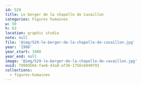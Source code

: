 ```yaml
---
id: 529
title: Le berger de la chapelle de Cavaillon
categories: Figures humaines
w: 50
h: 63
location: graphic studio
note: null
file: '@img/529-le-berger-de-la-chapelle-de-cavaillon.jpg'
year: '1988'
year_start: 1988
year_end: null
image: '@img/529-le-berger-de-la-chapelle-de-cavaillon.jpg'
uuid: 7998d564-fae6-43a8-af36-1756cb849f93
collections:
  - figures-humaines
---
```


